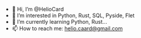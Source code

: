 - 👋 Hi, I’m @HelioCard
- 👀 I’m interested in Python, Rust, SQL, Pyside, Flet
- 🌱 I’m currently learning Python, Rust...
- 📫 How to reach me: helio.caard@gmail.com

<!---
HelioCard/HelioCard is a ✨ special ✨ repository because its `README.md` (this file) appears on your GitHub profile.
You can click the Preview link to take a look at your changes.
--->

